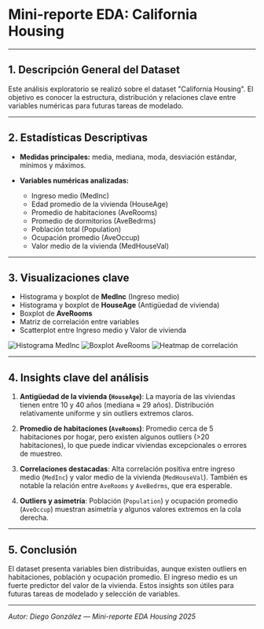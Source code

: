 # Mini-reporte EDA: California Housing

---

## 1. Descripción General del Dataset

Este análisis exploratorio se realizó sobre el dataset "California Housing". El objetivo es conocer la estructura, distribución y relaciones clave entre variables numéricas para futuras tareas de modelado.

---

## 2. Estadísticas Descriptivas

* **Medidas principales:** media, mediana, moda, desviación estándar, mínimos y máximos.
* **Variables numéricas analizadas:**

  * Ingreso medio (MedInc)
  * Edad promedio de la vivienda (HouseAge)
  * Promedio de habitaciones (AveRooms)
  * Promedio de dormitorios (AveBedrms)
  * Población total (Population)
  * Ocupación promedio (AveOccup)
  * Valor medio de la vivienda (MedHouseVal)

---

## 3. Visualizaciones clave

* Histograma y boxplot de **MedInc** (Ingreso medio)
* Histograma y boxplot de **HouseAge** (Antigüedad de vivienda)
* Boxplot de **AveRooms**
* Matriz de correlación entre variables
* Scatterplot entre Ingreso medio y Valor de vivienda

![Histograma MedInc](HistogramaMedInc.png)
![Boxplot AveRooms](BoxplotAveRooms.png)
![Heatmap de correlación](heatmap.png)

---

## 4. Insights clave del análisis

1. **Antigüedad de la vivienda (`HouseAge`)**: La mayoría de las viviendas tienen entre 10 y 40 años (mediana ≈ 29 años). Distribución relativamente uniforme y sin outliers extremos claros.

2. **Promedio de habitaciones (`AveRooms`)**: Promedio cerca de 5 habitaciones por hogar, pero existen algunos outliers (>20 habitaciones), lo que puede indicar viviendas excepcionales o errores de muestreo.

3. **Correlaciones destacadas**: Alta correlación positiva entre ingreso medio (`MedInc`) y valor medio de la vivienda (`MedHouseVal`). También es notable la relación entre `AveRooms` y `AveBedrms`, que era esperable.

4. **Outliers y asimetría**: Población (`Population`) y ocupación promedio (`AveOccup`) muestran asimetría y algunos valores extremos en la cola derecha.

---

## 5. Conclusión

El dataset presenta variables bien distribuidas, aunque existen outliers en habitaciones, población y ocupación promedio. El ingreso medio es un fuerte predictor del valor de la vivienda. Estos insights son útiles para futuras tareas de modelado y selección de variables.

---

*Autor: Diego González — Mini-reporte EDA Housing 2025*
